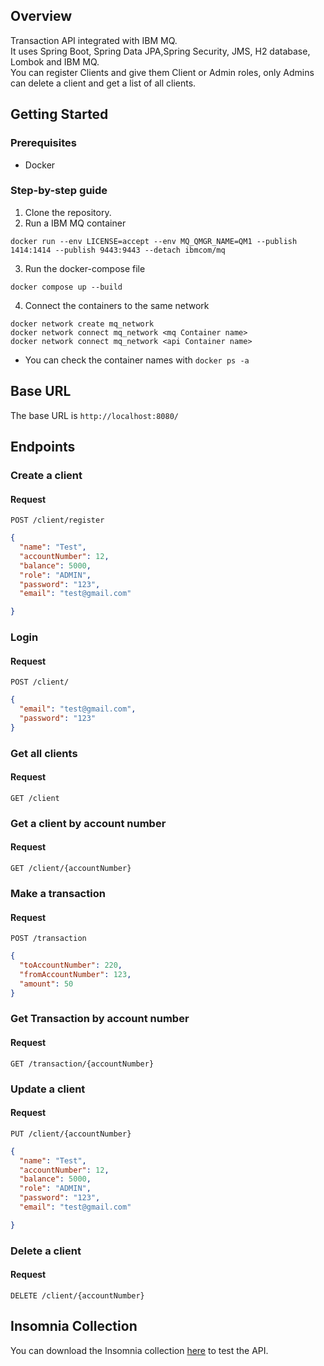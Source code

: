 ## Overview
Transaction API integrated with IBM MQ.\
It uses Spring Boot, Spring Data JPA,Spring Security, JMS, H2 database, Lombok and IBM MQ.\
You can register Clients and give them Client or Admin roles, only Admins can delete a client and get a list of all clients.


## Getting Started
### Prerequisites
- Docker

### Step-by-step guide
1. Clone the repository.
2. Run a IBM MQ container
```shell
docker run --env LICENSE=accept --env MQ_QMGR_NAME=QM1 --publish 1414:1414 --publish 9443:9443 --detach ibmcom/mq
```
3. Run the docker-compose file
```shell
docker compose up --build
```
4. Connect the containers to the same network
```shell
docker network create mq_network
docker network connect mq_network <mq Container name>
docker network connect mq_network <api Container name>
```
* You can check the container names with `docker ps -a`
## Base URL
The base URL  is `http://localhost:8080/`

## Endpoints
### Create a client
#### Request
```http
POST /client/register
```
```json
{
  "name": "Test",
  "accountNumber": 12,
  "balance": 5000,
  "role": "ADMIN",
  "password": "123",
  "email": "test@gmail.com"

}
```
### Login
#### Request
```http
POST /client/
```
```json
{
  "email": "test@gmail.com",
  "password": "123"
}
```
### Get all clients
#### Request
```http
GET /client
```

### Get a client by account number
#### Request
```http
GET /client/{accountNumber}
```

### Make a transaction
#### Request
```http
POST /transaction
```
```json
{
  "toAccountNumber": 220,
  "fromAccountNumber": 123,
  "amount": 50
}
```
### Get Transaction by account number
#### Request
```http
GET /transaction/{accountNumber}
```

### Update a client
#### Request
```http
PUT /client/{accountNumber}
```
```json
{
  "name": "Test",
  "accountNumber": 12,
  "balance": 5000,
  "role": "ADMIN",
  "password": "123",
  "email": "test@gmail.com"

}
```

### Delete a client
#### Request
```http
DELETE /client/{accountNumber}
```
## Insomnia Collection
You can download the Insomnia collection [here](https://github.com/fregnani2/java-mq/blob/main/collection.json) to test the API.

